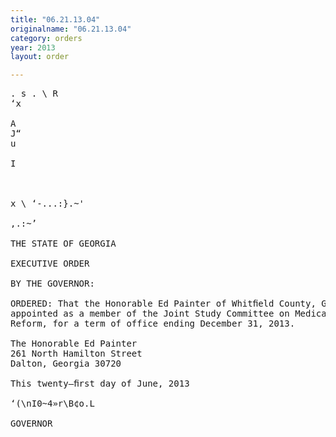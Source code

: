 ```yaml
---
title: "06.21.13.04"
originalname: "06.21.13.04"
category: orders
year: 2013
layout: order

---
```

<pre>
. s . \ R
‘x

A
J“
u

I

    

x \ ‘-...:}.~'

,.:~’

THE STATE OF GEORGIA

EXECUTIVE ORDER

BY THE GOVERNOR:

ORDERED: That the Honorable Ed Painter of Whitﬁeld County, Georgia, is
appointed as a member of the Joint Study Committee on Medicaid
Reform, for a term of office ending December 31, 2013.

The Honorable Ed Painter
261 North Hamilton Street
Dalton, Georgia 30720

This twenty—ﬁrst day of June, 2013

‘(\nI0~4»r\B¢o.L

GOVERNOR

</pre>
